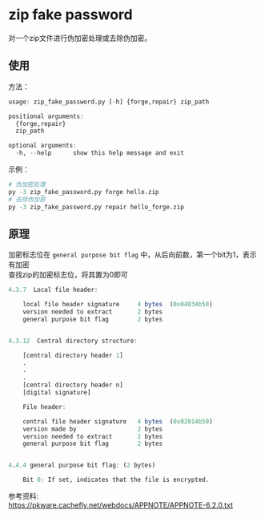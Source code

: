 # zip fake password

对一个zip文件进行伪加密处理或去除伪加密。  

## 使用
方法：  
```r
usage: zip_fake_password.py [-h] {forge,repair} zip_path

positional arguments:
  {forge,repair}
  zip_path

optional arguments:
  -h, --help      show this help message and exit
```

示例：  
```r
# 伪加密处理
py -3 zip_fake_password.py forge hello.zip
# 去除伪加密
py -3 zip_fake_password.py repair hello_forge.zip
```

## 原理
加密标志位在 `general purpose bit flag` 中，从后向前数，第一个bit为1，表示有加密  
查找zip的加密标志位，将其置为0即可  

```r
4.3.7  Local file header:

    local file header signature     4 bytes  (0x04034b50)
    version needed to extract       2 bytes
    general purpose bit flag        2 bytes


4.3.12  Central directory structure:

    [central directory header 1]
    .
    .
    . 
    [central directory header n]
    [digital signature] 

    File header:

    central file header signature   4 bytes  (0x02014b50)
    version made by                 2 bytes
    version needed to extract       2 bytes
    general purpose bit flag        2 bytes


4.4.4 general purpose bit flag: (2 bytes)

    Bit 0: If set, indicates that the file is encrypted.
```

参考资料:  
https://pkware.cachefly.net/webdocs/APPNOTE/APPNOTE-6.2.0.txt  
